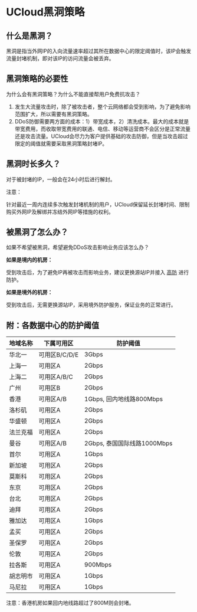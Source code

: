 

# UCloud黑洞策略

## 什么是黑洞？

黑洞是指当外网IP的入向流量速率超过其所在数据中心的限定阈值时，该IP会触发流量封堵机制，即对该IP的访问流量会被丢弃。

## 黑洞策略的必要性

为什么会有黑洞策略？为什么不能直接帮用户免费抗攻击？

1.  发生大流量攻击时，除了被攻击者，整个云网络都会受到影响，为了避免影响范围扩大，所以需要有黑洞策略。
2.  DDoS防御需要两方面的成本：1）带宽成本，2）清洗成本。最大的成本就是带宽费用，而收取带宽费用的联通、电信、移动等运营商不会区分是正常流量还是攻击流量。UCloud会尽力为客户提供基础的攻击防御，但是当攻击超过限定的阈值就需要采取黑洞策略封堵IP。

## 黑洞时长多久？

对于被封堵的IP，一般会在24小时后进行解封。

<wrap em>注意：

针对最近一周内连续多次触发封堵机制的用户，UCloud保留延长封堵时间、限制购买外网IP及解绑并冻结外网IP等措施的权利。</wrap>

## 被黑洞了怎么办？

如果不希望被黑洞，希望避免DDoS攻击影响业务应该怎么办？

**如果是境内的机房：**

受到攻击后，为了避免IP再被攻击而影响业务，建议更换源站IP并接入
[高防](/uantiddos/uads/README) 进行防护。

**如果是境外的机房：**

受到攻击后，无需更换源站IP，采用境外防护服务，保证业务的正常进行。

## 附：各数据中心的防护阈值

| 地域名称 | 下属可用区    | 防护阈值  |
| ---- | -------- | ----- |
| 华北一  | 可用区B/C/D/E | 3Gbps |
| 上海一  | 可用区A   | 2Gbps |
| 上海二  | 可用区A/B/C | 2Gbps |
| 广州   | 可用区B   | 2Gbps |
| 香港	| 可用区A/B |	1Gbps, 回内地线路800Mbps|
| 洛杉矶	| 可用区A |	2Gbps|
| 华盛顿	| 可用区A |	2Gbps|
| 法兰克福|	可用区A	|2Gbps|
| 曼谷	| 可用区A/B |	2Gbps, 泰国国际线路1000Mbps|
| 首尔	| 可用区A |	1Gbps|
| 新加坡	| 可用区A | 2Gbps|
| 莫斯科	| 可用区A |	2Gbps|
| 东京	| 可用区A |	2Gbps|
| 台北	| 可用区A |	2Gbps|
| 迪拜	| 可用区A |	2Gbps|
| 雅加达	| 可用区A |	1Gbps|
| 孟买	| 可用区A |	2Gbps|
| 圣保罗	| 可用区A |	2Gbps|
| 伦敦	| 可用区A|	2Gbps |
| 拉各斯	| 可用区A |	900Mbps|
| 胡志明市	| 可用区A |	1Gbps|
| 马尼拉	| 可用区A |	1Gbps |

<wrap em>注意：香港机房如果回内地线路超过了800M则会封堵。</wrap>

